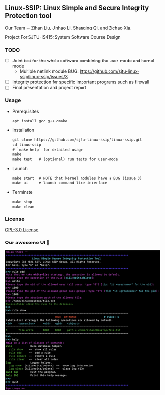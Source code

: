 ## Linux-SSIP: Linux Simple and Secure Integrity Protection tool
Our Team -- Zihan Liu, Jinhao Li, Shanqing Qi, and Zichao Xia.

Project For SJTU-IS415: System Software Course Design

### TODO

- [ ] Joint test for the whole software combining the user-mode and kernel-mode
  * Multiple netlink module BUG: https://github.com/sjtu-linux-ssip/linux-ssip/issues/3
- [ ] Integrity protection for specific important programs such as firewall
- [ ] Final presentation and project report

### Usage

* Prerequisites

  ```shell
  apt install gcc g++ cmake
  ```

* Installation

  ```shell
  git clone https://github.com/sjtu-linux-ssip/linux-ssip.git
  cd linux-ssip
  # `make help` for detailed usage
  make
  make test   # (optional) run tests for user-mode 
  ```

* Launch

  ```shell
  make start  # NOTE that kernel modules have a BUG (issue 3)
  make ui     # launch command line interface
  ```

* Terminate

  ```shell
  make stop
  make clean
  ```

### License

[ GPL-3.0 License](https://github.com/sjtu-linux-ssip/linux-ssip/blob/main/LICENSE)

### Our awesome UI 🤩

![ui_ssip](ui_ssip.png)

